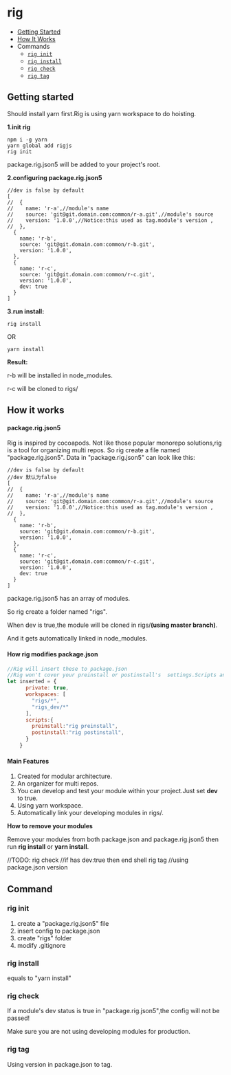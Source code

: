 # rig

- [Getting Started](#getting-started)
- [How It Works](#how-it-works)
- Commands
  - [`rig init`](#rig-init)
  - [`rig install`](#rig-install)
  - [`rig check`](#rig-check)
  - [`rig tag`](#rig-tag)


## Getting started
Should install yarn first.Rig is using yarn workspace to do hoisting.

**1.init rig**

```shell script
npm i -g yarn 
yarn global add rigjs
rig init
```
package.rig.json5 will be added to your project's root.

**2.configuring package.rig.json5**
```json5
//dev is false by default
[
//  {
//    name: 'r-a',//module's name
//    source: 'git@git.domain.com:common/r-a.git',//module's source
//    version: '1.0.0',//Notice:this used as tag.module's version ,
//  },
  {
    name: 'r-b',
    source: 'git@git.domain.com:common/r-b.git',
    version: '1.0.0',
  },
  {
    name: 'r-c',
    source: 'git@git.domain.com:common/r-c.git',
    version: '1.0.0',
    dev: true
  }
]
```
**3.run install:**
```shell script
rig install
```
OR
```shell script
yarn install
```
**Result:**

r-b will be installed in node_modules.

r-c will be cloned to rigs/
## How it works

#### package.rig.json5

Rig is inspired by cocoapods.
Not like those popular monorepo solutions,rig is a tool for organizing multi repos.
So rig create a file named "package.rig.json5".
Data in "package.rig.json5" can look like this:
```json5
//dev is false by default
//dev 默认为false
[
//  {
//    name: 'r-a',//module's name
//    source: 'git@git.domain.com:common/r-a.git',//module's source
//    version: '1.0.0',//Notice:this used as tag.module's version ,
//  },
  {
    name: 'r-b',
    source: 'git@git.domain.com:common/r-b.git',
    version: '1.0.0',
  },
  {
    name: 'r-c',
    source: 'git@git.domain.com:common/r-c.git',
    version: '1.0.0',
    dev: true
  }
]
```
package.rig.json5 has an array of modules.

So rig create a folder named "rigs".

When dev is true,the module will be cloned in rigs/**(using master branch)**.

And it gets automatically linked in node_modules.

#### How rig modifies package.json

```javascript
//Rig will insert these to package.json
//Rig won't cover your preinstall or postinstall's  settings.Scripts and workspaces will be appended.
let inserted = {
      private: true,
      workspaces: [
        "rigs/*",
        "rigs_dev/*"
      ],
      scripts:{
        preinstall:"rig preinstall",
        postinstall:"rig postinstall",
      }
    }
```

#### Main Features

1. Created for modular architecture.
2. An organizer for multi repos.
3. You can develop and test your module within your project.Just set **dev** to true.
4. Using yarn workspace.
5. Automatically link your developing modules in rigs/.

**How to remove your modules**

Remove your modules from both package.json and package.rig.json5 then run **rig install** or **yarn install**.

//TODO:
rig check //if has dev:true then end shell
rig tag //using package.json version

## Command

### rig init
 1. create a "package.rig.json5" file
 2. insert config to package.json
 3. create "rigs" folder
 4. modify .gitignore
 
### rig install
equals to "yarn install"

### rig check
If a module's dev status is true in "package.rig.json5",the config will not be passed!

Make sure you are not using developing modules for production.

### rig tag
Using version in package.json to tag.



